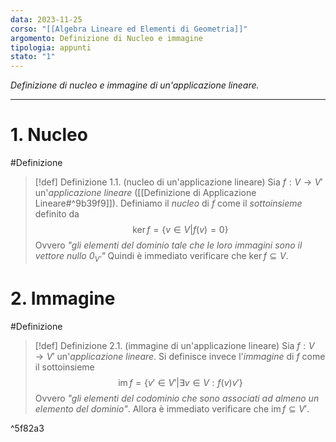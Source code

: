 ```yaml
---
data: 2023-11-25
corso: "[[Algebra Lineare ed Elementi di Geometria]]"
argomento: Definizione di Nucleo e immagine
tipologia: appunti
stato: "1"
---
```

*Definizione di nucleo e immagine di un'applicazione lineare.*
- - -
# 1. Nucleo
#Definizione 
> [!def] Definizione 1.1. (nucleo di un'applicazione lineare)
> Sia $f: V \longrightarrow V'$ un'*applicazione lineare* ([[Definizione di Applicazione Lineare#^9b39f9]]).
> Definiamo il *nucleo* di $f$ come il *sottoinsieme* definito da
> $$\ker f = \{v \in V | f(v) = 0\} $$
> Ovvero *"gli elementi del dominio tale che le loro immagini sono il vettore nullo $0_{V'}$"*
> Quindi è immediato verificare che $\ker f \subseteq V$.
# 2. Immagine
#Definizione 
> [!def] Definizione 2.1. (immagine di un'applicazione lineare)
> Sia $f: V \longrightarrow V'$ un'*applicazione lineare*.
> Si definisce invece l'*immagine* di $f$ come il sottoinsieme
> $$\operatorname{im} f = \{v' \in V' | \exists v \in V: f(v) v'\} $$
> Ovvero *"gli elementi del codominio che sono associati ad almeno un elemento del dominio"*.
> Allora è immediato verificare che $\operatorname{im} f \subseteq V'$.

^5f82a3

